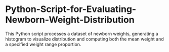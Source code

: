 # Python-Script-for-Evaluating-Newborn-Weight-Distribution
This Python script processes a dataset of newborn weights, generating a histogram to visualize distribution and computing both the mean weight and a specified weight range proportion.
